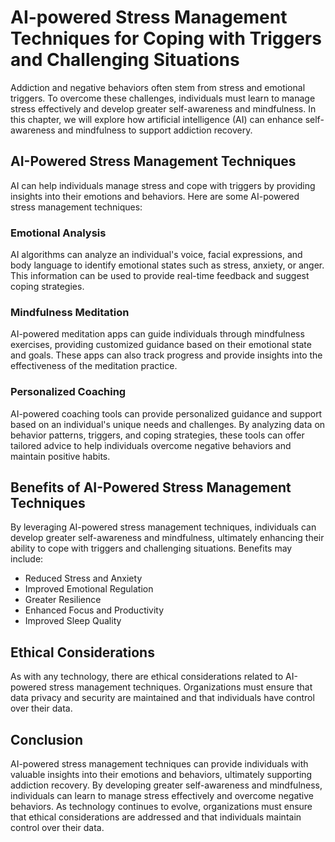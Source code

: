 AI-powered Stress Management Techniques for Coping with Triggers and Challenging Situations
========================================================================================================================================================

Addiction and negative behaviors often stem from stress and emotional triggers. To overcome these challenges, individuals must learn to manage stress effectively and develop greater self-awareness and mindfulness. In this chapter, we will explore how artificial intelligence (AI) can enhance self-awareness and mindfulness to support addiction recovery.

AI-Powered Stress Management Techniques
---------------------------------------

AI can help individuals manage stress and cope with triggers by providing insights into their emotions and behaviors. Here are some AI-powered stress management techniques:

### Emotional Analysis

AI algorithms can analyze an individual's voice, facial expressions, and body language to identify emotional states such as stress, anxiety, or anger. This information can be used to provide real-time feedback and suggest coping strategies.

### Mindfulness Meditation

AI-powered meditation apps can guide individuals through mindfulness exercises, providing customized guidance based on their emotional state and goals. These apps can also track progress and provide insights into the effectiveness of the meditation practice.

### Personalized Coaching

AI-powered coaching tools can provide personalized guidance and support based on an individual's unique needs and challenges. By analyzing data on behavior patterns, triggers, and coping strategies, these tools can offer tailored advice to help individuals overcome negative behaviors and maintain positive habits.

Benefits of AI-Powered Stress Management Techniques
---------------------------------------------------

By leveraging AI-powered stress management techniques, individuals can develop greater self-awareness and mindfulness, ultimately enhancing their ability to cope with triggers and challenging situations. Benefits may include:

* Reduced Stress and Anxiety
* Improved Emotional Regulation
* Greater Resilience
* Enhanced Focus and Productivity
* Improved Sleep Quality

Ethical Considerations
----------------------

As with any technology, there are ethical considerations related to AI-powered stress management techniques. Organizations must ensure that data privacy and security are maintained and that individuals have control over their data.

Conclusion
----------

AI-powered stress management techniques can provide individuals with valuable insights into their emotions and behaviors, ultimately supporting addiction recovery. By developing greater self-awareness and mindfulness, individuals can learn to manage stress effectively and overcome negative behaviors. As technology continues to evolve, organizations must ensure that ethical considerations are addressed and that individuals maintain control over their data.
